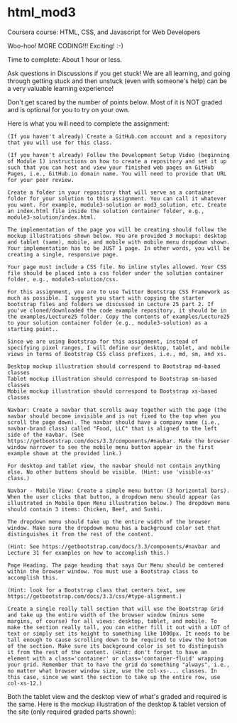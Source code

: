 # html_mod3
Coursera course: HTML, CSS, and Javascript for Web Developers

Woo-hoo! MORE CODING!!! Exciting! :-)

Time to complete: About 1 hour or less.

Ask questions in Discussions if you get stuck! We are all learning, and going through getting stuck and then unstuck (even with someone's help) can be a very valuable learning experience!

Don't get scared by the number of points below. Most of it is NOT graded and is optional for you to try on your own.

Here is what you will need to complete the assignment:

    (If you haven't already) Create a GitHub.com account and a repository that you will use for this class.

    (If you haven't already) Follow the Development Setup Video (beginning of Module 1) instructions on how to create a repository and set it up such that you can host and view your finished web pages on GitHub Pages, i.e., GitHub.io domain name. You will need to provide that URL for your peer review.

    Create a folder in your repository that will serve as a container folder for your solution to this assignment. You can call it whatever you want. For example, module3-solution or mod3_solution, etc. Create an index.html file inside the solution container folder, e.g., module3-solution/index.html.

    The implementation of the page you will be creating should follow the mockup illustrations shown below. You are provided 3 mockups: desktop and tablet (same), mobile, and mobile with mobile menu dropdown shown. Your implementation has to be JUST 1 page. In other words, you will be creating a single, responsive page.

    Your page must include a CSS file. No inline styles allowed. Your CSS file should be placed into a css folder under the solution container folder, e.g., module3-solution/css.

    For this assignment, you are to use Twitter Bootstrap CSS Framework as much as possible. I suggest you start with copying the starter bootstrap files and folders we discussed in Lecture 25 part 2. If you've cloned/downloaded the code example repository, it should be in the examples/Lecture25 folder. Copy the contents of examples/Lecture25 to your solution container folder (e.g., module3-solution) as a starting point..

    Since we are using Bootstrap for this assignment, instead of specifying pixel ranges, I will define our desktop, tablet, and mobile views in terms of Bootstrap CSS class prefixes, i.e., md, sm, and xs.

    Desktop mockup illustration should correspond to Bootstrap md-based classes
    Tablet mockup illustration should correspond to Bootstrap sm-based classes
    Mobile mockup illustration should correspond to Bootstrap xs-based classes

    Navbar: Create a navbar that scrolls away together with the page (the navbar should become invisible and is not fixed to the top when you scroll the page down). The navbar should have a company name (i.e., navbar-brand class) called "Food, LLC" that is aligned to the left side of the navbar. (See https://getbootstrap.com/docs/3.3/components/#navbar. Make the browser window narrower to see the mobile menu button appear in the first example shown at the provided link.)

    For desktop and tablet view, the navbar should not contain anything else. No other buttons should be visible. (Hint: use 'visible-xs' class.)

    Navbar - Mobile View: Create a simple menu button (3 horizontal bars). When the user clicks that button, a dropdown menu should appear (as illustrated in Mobile Open Menu illustration below.) The dropdown menu should contain 3 items: Chicken, Beef, and Sushi.

    The dropdown menu should take up the entire width of the browser window. Make sure the dropdown menu has a background color set that distinguishes it from the rest of the content.

    (Hint: See https://getbootstrap.com/docs/3.3/components/#navbar and Lecture 31 for examples on how to accomplish this.)

    Page Heading. The page heading that says Our Menu should be centered within the browser window. You must use a Bootstrap class to accomplish this.

    (Hint: look for a Bootstrap class that centers text, see https://getbootstrap.com/docs/3.3/css/#type-alignment.)

    Create a single really tall section that will use the Bootstrap Grid and take up the entire width of the browser window (minus some margins, of course) for all views: desktop, tablet, and mobile. To make the section really tall, you can either fill it out with a LOT of text or simply set its height to something like 1000px. It needs to be tall enough to cause scrolling down to be required to view the bottom of the section. Make sure its background color is set to distinguish it from the rest of the content. (Hint: don't forget to have an element with a class='container' or class='container-fluid' wrapping your grid. Remember that to have the grid do something "always", i.e., no matter what browser window size, use the col-xs-... classes. In this case, since we want the section to take up the entire row, use col-xs-12.)

Both the tablet view and the desktop view of what's graded and required is the same. Here is the mockup illustration of the desktop & tablet version of the site (only required graded parts shown):
